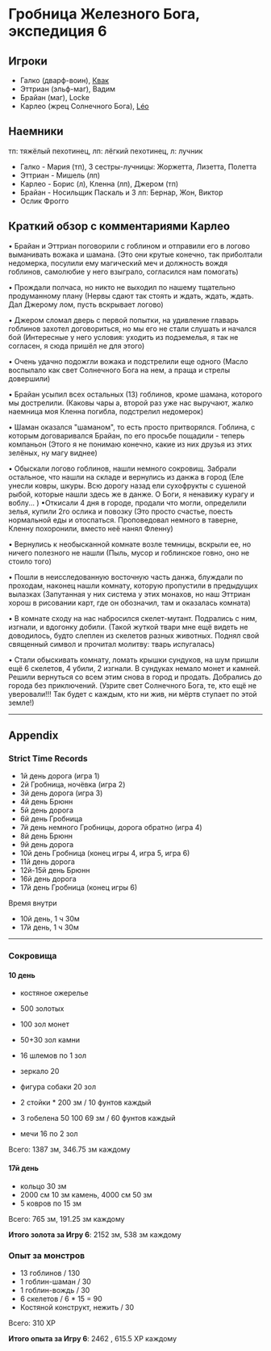 # Гробница Железного Бога, экспедиция 6

## Игроки

- Галко (дварф-воин), [Квак](https://t.me/troglog)
- Эттриан (эльф-маг), Вадим
- Брайан (маг), Locke
- Карлео (жрец Солнечного Бога), [Léo](https://t.me/fiftyforfifty)

## Наемники

тп: тяжёлый пехотинец, лп: лёгкий пехотинец, л: лучник

- Галко - Мария (тп), 3 сестры-лучницы: Жоржетта, Лизетта, Полетта
- Эттриан - Мишель (лп)
- Карлео - Борис (л), Кленна (лп), Джером (тп)
- Брайан - Носильщик Паскаль и 3 лп: Бернар, Жон, Виктор
- Ослик Фрогго

## Краткий обзор с комментариями Карлео
• Брайан и Эттриан поговорили с гоблином и отправили его в логово выманивать вожака и шамана.
(Это они крутые конечно, так приболтали недомерка, посулили ему магический меч и должность вождя гоблинов, самолюбие у него взыграло, согласился нам помогать)

• Прождали полчаса, но никто не выходил по нашему тщательно продуманному плану
(Нервы сдают так стоять и ждать, ждать, ждать. Дал Джерому лом, пусть вскрывает логово)

• Джером сломал дверь с первой попытки, на удивление главарь гоблинов захотел договориться, но мы его не стали слушать и начался бой
(Интересные у него условия: уходить из подземелья, я так не согласен, я сюда пришёл не для этого)

• Очень удачно подожгли вожака и подстрелили еще одного
(Масло воспылало как свет Солнечного Бога на нем, а праща и стрелы довершили)

• Брайан усыпил всех остальных (13) гоблинов, кроме шамана, которого мы дострелили. 
(Каковы чары а, второй раз уже нас выручают, жалко наемница моя Кленна погибла, подстрелил недомерок)

• Шаман оказался "шаманом", то есть просто притворялся. Гоблина, с которым договаривался Брайан, по его просьбе пощадили - теперь компаньон
(Этого я не понимаю конечно, какие из них друзья из этих зелёных, ну магу виднее)

• Обыскали логово гоблинов, нашли немного сокровищ. Забрали остальное, что нашли на складе и вернулись из данжа в город
(Еле унесли ковры, шкуры. Всю дорогу назад ели сухофрукты с сушеной рыбой, которые нашли здесь же в данже. О Боги, я ненавижу курагу и воблу... )
•Откисали 4 дня в городе, продали что могли, определили зелья, купили 2го ослика и повозку
(Это просто счастье, поесть нормальной еды и отоспаться. Проповедовал немного в таверне, Кленну похоронили, вместо неё нанял Фленну)

• Вернулись к необысканной комнате возле темницы, вскрыли ее, но ничего полезного не нашли
(Пыль, мусор и гоблинское говно, оно не стоило того)

• Пошли в неисследованную восточную часть данжа, блуждали по проходам, наконец нашли комнату, которую пропустили в предыдущих вылазках
(Запутанная у них система у этих монахов, но наш Эттриан хорош в рисовании карт, где он обозначил, там и оказалась комната)

• В комнате сходу на нас набросился скелет-мутант. Подрались с ним, изгнали,  и вдогонку добили.
(Такой жуткой твари мне ещё видеть не доводилось, будто слеплен из скелетов разных животных. Поднял свой священный символ и прочитал молитву: тварь испугалась)

• Стали обыскивать комнату, ломать крышки сундуков, на шум пришли ещё 6 скелетов, 4 убили, 2 изгнали. В сундуках немало монет и камней. Решили вернуться со всем этим снова в город и продать. Добрались до города без приключений.
(Узрите свет Солнечного Бога, те, кто ещё не уверовали!!! Так будет с каждым, кто ни жив, ни мёртв ступает по этой земле!)


---

## Appendix

### Strict Time Records

- 1й день дорога (игра 1)
- 2й Гробница, ночёвка (игра 2)
- 3й день дорога (игра 3)
- 4й день Брюнн
- 5й день дорога
- 6й день Гробница
- 7й день немного Гробницы, дорога обратно (игра 4)
- 8й день Брюнн
- 9й день дорога
- 10й день Гробница (конец игры 4, игра 5, игра 6)
- 11й день дорога
- 12й-15й день Брюнн
- 16й день дорога
- 17й день Гробница (конец игры 6)

Время внутри
- 10й день, 1 ч 30м
- 17й день, 1 ч 30м

---

### Сокровища
#### 10 день
- костяное ожерелье

- 500 золотых
- 100 зол монет
- 50+30 зол камни
- 16 шлемов по 1 зол
- зеркало 20
- фигура собаки 20 зол
- 2 стойки * 200 зм / 10 фунтов каждый
- 3 гобелена 50 100 69 зм / 60 фунтов каждый
- мечи 16 по 2 зол

Всего: 1387 зм, 346.75 зм каждому

#### 17й день
- кольцо 30 зм
- 2000 см 10 зм камень, 4000 см 50 зм
- 5 ковров по 15 зм

Всего: 765 зм, 191.25 зм каждому

**Итого золота за Игру 6**: 2152 зм, 538 зм каждому


### Опыт за монстров
- 13 гоблинов / 130
- 1 гоблин-шаман / 30
- 1 гоблин-вождь / 30
- 6 скелетов / 6 * 15 = 90
- Костяной конструкт, нежить / 30

Всего: 310 XP

**Итого опыта за Игру 6**: 2462 , 615.5 XP каждому
